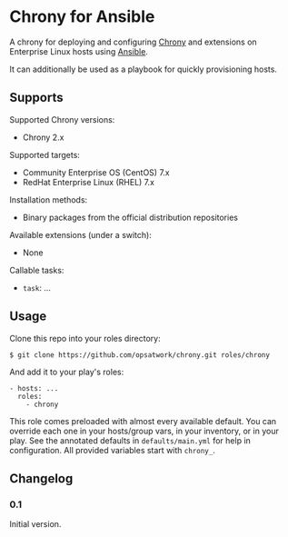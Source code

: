 Chrony for Ansible
==================

A chrony for deploying and configuring [Chrony](https://chrony.tuxfamily.org/) and extensions on Enterprise Linux hosts using [Ansible](http://www.ansibleworks.com/).

It can additionally be used as a playbook for quickly provisioning hosts.


Supports
--------

Supported Chrony versions:

- Chrony 2.x

Supported targets:

- Community Enterprise OS (CentOS) 7.x
- RedHat Enterprise Linux (RHEL) 7.x

Installation methods:

- Binary packages from the official distribution repositories

Available extensions (under a switch):

- None

Callable tasks:

- `task`: ...


Usage
-----

Clone this repo into your roles directory:

    $ git clone https://github.com/opsatwork/chrony.git roles/chrony

And add it to your play's roles:

    - hosts: ...
      roles:
        - chrony

This role comes preloaded with almost every available default. You can override each one in your hosts/group vars, in your inventory, or in your play. See the annotated defaults in `defaults/main.yml` for help in configuration. All provided variables start with `chrony_`.


Changelog
---------

### 0.1

Initial version.
